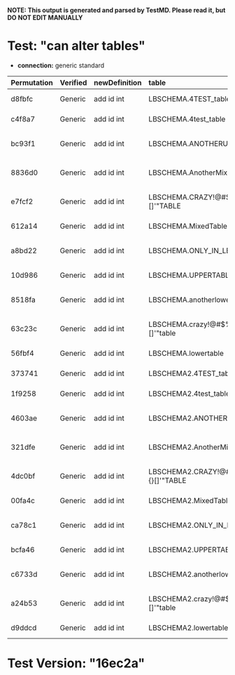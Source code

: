 **NOTE: This output is generated and parsed by TestMD. Please read it, but DO NOT EDIT MANUALLY**

# Test: "can alter tables" #

- **connection:** generic standard

| Permutation | Verified | newDefinition | table                                   | OPERATIONS
| :---------- | :------- | :------------ | :-------------------------------------- | :------
| d8fbfc      | Generic  | add id int    | LBSCHEMA.4TEST_table                    | **plan**: ALTER TABLE "LBSCHEMA"."4TEST_table" add id int
| c4f8a7      | Generic  | add id int    | LBSCHEMA.4test_table                    | **plan**: ALTER TABLE "LBSCHEMA"."4test_table" add id int
| bc93f1      | Generic  | add id int    | LBSCHEMA.ANOTHERUPPERTABLE              | **plan**: ALTER TABLE "LBSCHEMA"."ANOTHERUPPERTABLE" add id int
| 8836d0      | Generic  | add id int    | LBSCHEMA.AnotherMixedTable              | **plan**: ALTER TABLE "LBSCHEMA"."AnotherMixedTable" add id int
| e7fcf2      | Generic  | add id int    | LBSCHEMA.CRAZY!@#\$%^&*()_+{}[]'"TABLE  | **plan**: ALTER TABLE "LBSCHEMA"."CRAZY!@#\$%^&*()_+{}[]'""TABLE" add id int
| 612a14      | Generic  | add id int    | LBSCHEMA.MixedTable                     | **plan**: ALTER TABLE "LBSCHEMA"."MixedTable" add id int
| a8bd22      | Generic  | add id int    | LBSCHEMA.ONLY_IN_LBSCHEMA               | **plan**: ALTER TABLE "LBSCHEMA"."ONLY_IN_LBSCHEMA" add id int
| 10d986      | Generic  | add id int    | LBSCHEMA.UPPERTABLE                     | **plan**: ALTER TABLE "LBSCHEMA"."UPPERTABLE" add id int
| 8518fa      | Generic  | add id int    | LBSCHEMA.anotherlowertable              | **plan**: ALTER TABLE "LBSCHEMA"."anotherlowertable" add id int
| 63c23c      | Generic  | add id int    | LBSCHEMA.crazy!@#\$%^&*()_+{}[]'"table  | **plan**: ALTER TABLE "LBSCHEMA"."crazy!@#\$%^&*()_+{}[]'""table" add id int
| 56fbf4      | Generic  | add id int    | LBSCHEMA.lowertable                     | **plan**: ALTER TABLE "LBSCHEMA"."lowertable" add id int
| 373741      | Generic  | add id int    | LBSCHEMA2.4TEST_table                   | **plan**: ALTER TABLE "LBSCHEMA2"."4TEST_table" add id int
| 1f9258      | Generic  | add id int    | LBSCHEMA2.4test_table                   | **plan**: ALTER TABLE "LBSCHEMA2"."4test_table" add id int
| 4603ae      | Generic  | add id int    | LBSCHEMA2.ANOTHERUPPERTABLE             | **plan**: ALTER TABLE "LBSCHEMA2"."ANOTHERUPPERTABLE" add id int
| 321dfe      | Generic  | add id int    | LBSCHEMA2.AnotherMixedTable             | **plan**: ALTER TABLE "LBSCHEMA2"."AnotherMixedTable" add id int
| 4dc0bf      | Generic  | add id int    | LBSCHEMA2.CRAZY!@#\$%^&*()_+{}[]'"TABLE | **plan**: ALTER TABLE "LBSCHEMA2"."CRAZY!@#\$%^&*()_+{}[]'""TABLE" add id int
| 00fa4c      | Generic  | add id int    | LBSCHEMA2.MixedTable                    | **plan**: ALTER TABLE "LBSCHEMA2"."MixedTable" add id int
| ca78c1      | Generic  | add id int    | LBSCHEMA2.ONLY_IN_LBSCHEMA2             | **plan**: ALTER TABLE "LBSCHEMA2"."ONLY_IN_LBSCHEMA2" add id int
| bcfa46      | Generic  | add id int    | LBSCHEMA2.UPPERTABLE                    | **plan**: ALTER TABLE "LBSCHEMA2"."UPPERTABLE" add id int
| c6733d      | Generic  | add id int    | LBSCHEMA2.anotherlowertable             | **plan**: ALTER TABLE "LBSCHEMA2"."anotherlowertable" add id int
| a24b53      | Generic  | add id int    | LBSCHEMA2.crazy!@#\$%^&*()_+{}[]'"table | **plan**: ALTER TABLE "LBSCHEMA2"."crazy!@#\$%^&*()_+{}[]'""table" add id int
| d9ddcd      | Generic  | add id int    | LBSCHEMA2.lowertable                    | **plan**: ALTER TABLE "LBSCHEMA2"."lowertable" add id int

# Test Version: "16ec2a" #